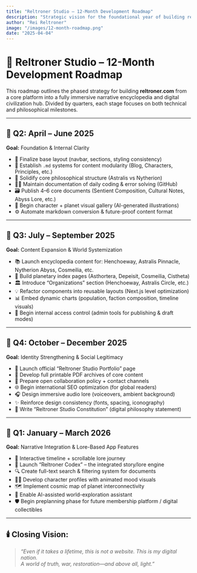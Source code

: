 ```yaml
---
title: "Reltroner Studio – 12-Month Development Roadmap"
description: "Strategic vision for the foundational year of building reltroner.com as an immersive, multidimensional worldbuilding platform."
author: "Rei Reltroner"
image: "/images/12-month-roadmap.png"
date: "2025-04-04"
---
```


# 🌟 Reltroner Studio – 12-Month Development Roadmap

This roadmap outlines the phased strategy for building **reltroner.com** from a core platform into a fully immersive narrative encyclopedia and digital civilization hub. Divided by quarters, each stage focuses on both technical and philosophical milestones.

---

## 📅 **Q2: April – June 2025**

**Goal:** Foundation & Internal Clarity

- 🧱 Finalize base layout (navbar, sections, styling consistency)
- 📄 Establish `.md` systems for content modularity (Blog, Characters, Principles, etc.)
- 🧬 Solidify core philosophical structure (Astralis vs Nytherion)
- 🧑‍💻 Maintain documentation of daily coding & error solving (GitHub)
- 🗃️ Publish 4–6 core documents (Sentient Composition, Cultural Notes, Abyss Lore, etc.)
- 🌌 Begin character + planet visual gallery (AI-generated illustrations)
- ⚙️ Automate markdown conversion & future-proof content format

---

## 📅 **Q3: July – September 2025**

**Goal:** Content Expansion & World Systemization

- 📚 Launch encyclopedia content for: Henchoeway, Astralis Pinnacle, Nytherion Abyss, Cosmeilia, etc.
- 🧭 Build planetary index pages (Asthortera, Depeisit, Cosmeilia, Cistheta)
- 🏛️ Introduce “Organizations” section (Henchoeway, Astralis Circle, etc.)
- 💡 Refactor components into reusable layouts (Next.js level optimization)
- 📊 Embed dynamic charts (population, faction composition, timeline visuals)
- 🔐 Begin internal access control (admin tools for publishing & draft modes)

---

## 📅 **Q4: October – December 2025**

**Goal:** Identity Strengthening & Social Legitimacy

- 💼 Launch official “Reltroner Studio Portfolio” page
- 🧾 Develop full printable PDF archives of core content
- 📮 Prepare open collaboration policy + contact channels
- 🌐 Begin international SEO optimization (for global readers)
- 🎧 Design immersive audio lore (voiceovers, ambient background)
- ✨ Reinforce design consistency (fonts, spacing, iconography)
- 📜 Write “Reltroner Studio Constitution” (digital philosophy statement)

---

## 📅 **Q1: January – March 2026**

**Goal:** Narrative Integration & Lore-Based App Features

- 🧩 Interactive timeline + scrollable lore journey
- 📖 Launch “Reltroner Codex” – the integrated story/lore engine
- 🔍 Create full-text search & filtering system for documents
- 🧙‍♂️ Develop character profiles with animated mood visuals
- 🗺️ Implement cosmic map of planet interconnectivity
- 🧠 Enable AI-assisted world-exploration assistant
- 🛡️ Begin preplanning phase for future membership platform / digital collectibles

---

## 🕯️ Closing Vision:

> *“Even if it takes a lifetime, this is not a website. This is my digital nation.*\
> *A world of truth, war, restoration—and above all, light.”*

